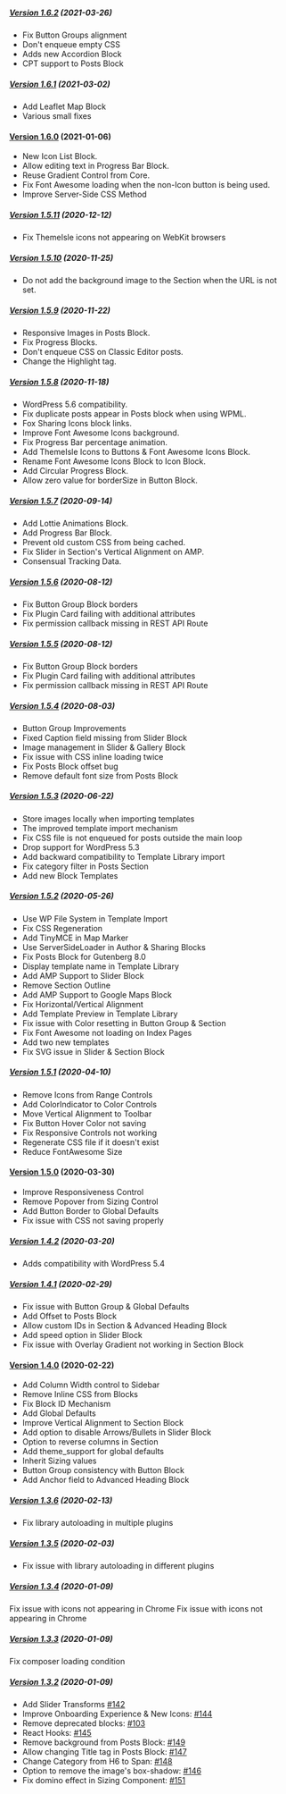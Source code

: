 ##### [Version 1.6.2](https://github.com/Codeinwp/gutenberg-blocks/compare/v1.6.1...v1.6.2) (2021-03-26)

- Fix Button Groups alignment
- Don't enqueue empty CSS
- Adds new Accordion Block
- CPT support to Posts Block

##### [Version 1.6.1](https://github.com/Codeinwp/gutenberg-blocks/compare/v1.6.0...v1.6.1) (2021-03-02)

- Add Leaflet Map Block
- Various small fixes

#### [Version 1.6.0](https://github.com/Codeinwp/gutenberg-blocks/compare/v1.5.11...v1.6.0) (2021-01-06)

- New Icon List Block.
- Allow editing text in Progress Bar Block.
- Reuse Gradient Control from Core.
- Fix Font Awesome loading when the non-Icon button is being used.
- Improve Server-Side CSS Method

##### [Version 1.5.11](https://github.com/Codeinwp/gutenberg-blocks/compare/v1.5.10...v1.5.11) (2020-12-12)

- Fix ThemeIsle icons not appearing on WebKit browsers

##### [Version 1.5.10](https://github.com/Codeinwp/gutenberg-blocks/compare/v1.5.9...v1.5.10) (2020-11-25)

- Do not add the background image to the Section when the URL is not set.

##### [Version 1.5.9](https://github.com/Codeinwp/gutenberg-blocks/compare/v1.5.8...v1.5.9) (2020-11-22)

- Responsive Images in Posts Block.
- Fix Progress Blocks.
- Don't enqueue CSS on Classic Editor posts.
- Change the Highlight tag.

##### [Version 1.5.8](https://github.com/Codeinwp/gutenberg-blocks/compare/v1.5.7...v1.5.8) (2020-11-18)

- WordPress 5.6 compatibility.
- Fix duplicate posts appear in Posts block when using WPML.
- Fox Sharing Icons block links.
- Improve Font Awesome Icons background.
- Fix Progress Bar percentage animation.
- Add ThemeIsle Icons to Buttons & Font Awesome Icons Block.
- Rename Font Awesome Icons Block to Icon Block.
- Add Circular Progress Block.
- Allow zero value for borderSize in Button Block.

##### [Version 1.5.7](https://github.com/Codeinwp/gutenberg-blocks/compare/v1.5.6...v1.5.7) (2020-09-14)

- Add Lottie Animations Block.
- Add Progress Bar Block.
- Prevent old custom CSS from being cached.
- Fix Slider in Section's Vertical Alignment on AMP.
- Consensual Tracking Data.

##### [Version 1.5.6](https://github.com/Codeinwp/gutenberg-blocks/compare/v1.5.5...v1.5.6) (2020-08-12)

- Fix Button Group Block borders
- Fix Plugin Card failing with additional attributes
- Fix permission callback missing in REST API Route

##### [Version 1.5.5](https://github.com/Codeinwp/gutenberg-blocks/compare/v1.5.4...v1.5.5) (2020-08-12)

- Fix Button Group Block borders
- Fix Plugin Card failing with additional attributes
- Fix permission callback missing in REST API Route

##### [Version 1.5.4](https://github.com/Codeinwp/gutenberg-blocks/compare/v1.5.3...v1.5.4) (2020-08-03)

- Button Group Improvements
- Fixed Caption field missing from Slider Block
- Image management in Slider & Gallery Block
- Fix issue with CSS inline loading twice
- Fix Posts Block offset bug
- Remove default font size from Posts Block

##### [Version 1.5.3](https://github.com/Codeinwp/gutenberg-blocks/compare/v1.5.2...v1.5.3) (2020-06-22)

- Store images locally when importing templates
- The improved template import mechanism
- Fix CSS file is not enqueued for posts outside the main loop
- Drop support for WordPress 5.3
- Add backward compatibility to Template Library import
- Fix category filter in Posts Section
- Add new Block Templates

##### [Version 1.5.2](https://github.com/Codeinwp/gutenberg-blocks/compare/v1.5.1...v1.5.2) (2020-05-26)

- Use WP File System in Template Import
- Fix CSS Regeneration
- Add TinyMCE in Map Marker
- Use ServerSideLoader in Author & Sharing Blocks
- Fix Posts Block for Gutenberg 8.0
- Display template name in Template Library
- Add AMP Support to Slider Block
- Remove Section Outline
- Add AMP Support to Google Maps Block
- Fix Horizontal/Vertical Alignment
- Add Template Preview in Template Library
- Fix issue with Color resetting in Button Group & Section
- Fix Font Awesome not loading on Index Pages
- Add two new templates
- Fix SVG issue in Slider & Section Block

##### [Version 1.5.1](https://github.com/Codeinwp/gutenberg-blocks/compare/v1.5.0...v1.5.1) (2020-04-10)

- Remove Icons from Range Controls
- Add ColorIndicator to Color Controls
- Move Vertical Alignment to Toolbar
- Fix Button Hover Color not saving
- Fix Responsive Controls not working
- Regenerate CSS file if it doesn't exist
- Reduce FontAwesome Size

#### [Version 1.5.0](https://github.com/Codeinwp/gutenberg-blocks/compare/v1.4.2...v1.5.0) (2020-03-30)

- Improve Responsiveness Control
- Remove Popover from Sizing Control
- Add Button Border to Global Defaults
- Fix issue with CSS not saving properly

##### [Version 1.4.2](https://github.com/Codeinwp/gutenberg-blocks/compare/v1.4.1...v1.4.2) (2020-03-20)

- Adds compatibility with WordPress 5.4

##### [Version 1.4.1](https://github.com/Codeinwp/gutenberg-blocks/compare/v1.4.0...v1.4.1) (2020-02-29)

- Fix issue with Button Group & Global Defaults
- Add Offset to Posts Block
- Allow custom IDs in Section & Advanced Heading Block
- Add speed option in Slider Block
- Fix issue with Overlay Gradient not working in Section Block

#### [Version 1.4.0](https://github.com/Codeinwp/gutenberg-blocks/compare/v1.3.6...v1.4.0) (2020-02-22)

- Add Column Width control to Sidebar
- Remove Inline CSS from Blocks
- Fix Block ID Mechanism
- Add Global Defaults
- Improve Vertical Alignment to Section Block
- Add option to disable Arrows/Bullets in Slider Block
- Option to reverse columns in Section
- Add theme_support for global defaults
- Inherit Sizing values
- Button Group consistency with Button Block
- Add Anchor field to Advanced Heading Block

##### [Version 1.3.6](https://github.com/Codeinwp/gutenberg-blocks/compare/v1.3.5...v1.3.6) (2020-02-13)

* Fix library autoloading in multiple plugins

##### [Version 1.3.5](https://github.com/Codeinwp/gutenberg-blocks/compare/v1.3.4...v1.3.5) (2020-02-03)

 * Fix issue with library autoloading in different plugins

##### [Version 1.3.4](https://github.com/Codeinwp/gutenberg-blocks/compare/v1.3.3...v1.3.4) (2020-01-09)

Fix issue with icons not appearing in Chrome
Fix issue with icons not appearing in Chrome

##### [Version 1.3.3](https://github.com/Codeinwp/gutenberg-blocks/compare/v1.3.2...v1.3.3) (2020-01-09)

Fix composer loading condition

##### [Version 1.3.2](https://github.com/Codeinwp/gutenberg-blocks/compare/v1.3.1...v1.3.2) (2020-01-09)

- Add Slider Transforms [#142](https://github.com/Codeinwp/gutenberg-blocks/issues/142)
- Improve Onboarding Experience & New Icons: [#144](https://github.com/Codeinwp/gutenberg-blocks/issues/144)
- Remove deprecated blocks: [#103](https://github.com/Codeinwp/gutenberg-blocks/issues/103)
- React Hooks: [#145](https://github.com/Codeinwp/gutenberg-blocks/issues/145)
- Remove background from Posts Block: [#149](https://github.com/Codeinwp/gutenberg-blocks/issues/149)
- Allow changing Title tag in Posts Block: [#147](https://github.com/Codeinwp/gutenberg-blocks/issues/147)
- Change Category from H6 to Span: [#148](https://github.com/Codeinwp/gutenberg-blocks/issues/148)
- Option to remove the image's box-shadow: [#146](https://github.com/Codeinwp/gutenberg-blocks/issues/146)
- Fix domino effect in Sizing Component: [#151](https://github.com/Codeinwp/gutenberg-blocks/issues/151)

